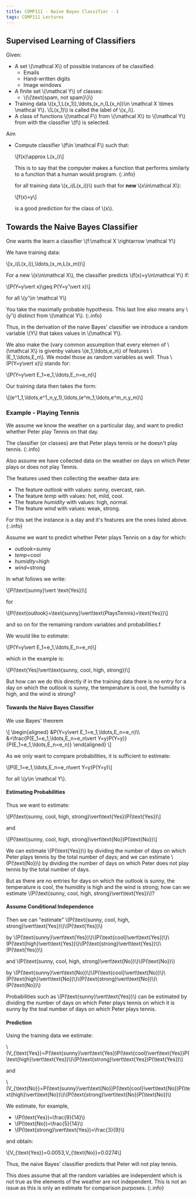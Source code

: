 ```yaml
---
title: COMP111 - Naive Bayes Classifier - 1
tags: COMP111 Lectures
---
```

## Supervised Learning of Classifiers
Given:

* A set &#92;(\mathcal X&#92;) of possible instances of be classified:
	* Emails
	* Hand-written digits
	* Image windows
* A finite set &#92;(\mathcal Y&#92;) of classes:
	* &#92;(&#92;{\text{spam, not spam}&#92;}&#92;)
* Training data &#92;((x_1,L(x_1)),\ldots,(x_n,(L(x_n))\in \mathcal X \times \mathcal Y&#92;). &#92;(L(x_1)&#92;) is called the label of &#92;(x_i&#92;).
* A class of functions &#92;(\mathcal F&#92;) from &#92;(\mathcal X&#92;) to &#92;(\mathcal Y&#92;) from with the classifier &#92;(f&#92;) is selected.

Aim

* Compute classifier &#92;(f\in \mathcal F&#92;) such that:

	&#92;[f(x)\approx L(x_i)&#92;]
	
	This is to say that the computer makes a function that performs similarly to a function that a human would program.
	{:.info}
	
	for all training data &#92;(x_i(L(x_i))&#92;) such that for **new** &#92;(x\in\mathcal X&#92;):
	
	&#92;[f(x)=y&#92;]
	
	is a good prediction for the class of &#92;(x&#92;).
	
## Towards the Naive Bayes Classifier
One wants the learn a classifier &#92;(f:\mathcal X \rightarrow \mathcal Y&#92;)

We have training data:

&#92;[x_i(L(x_i)),\ldots,(x_m,L(x_m))&#92;]

For a new &#92;(x\in\mathcal X&#92;), the classifier predicts &#92;(f(x)=y\in\mathcal Y&#92;) if:

&#92;[P(Y=y\vert x)\geq P(Y=y'\vert x)&#92;]

for all &#92;(y'\in \mathcal Y&#92;)

You take the maximally probable hypothesis. This last line also means any &#92;(y'&#92;) distinct from &#92;(\mathcal Y&#92;).
{:.info}

Thus, in the derivation of the naive Bayes' classifier we introduce a random variable &#92;(Y&#92;) that takes values in &#92;(\mathcal Y&#92;).

We also make the (vary common assumption that every elemen of &#92;(\mathcal X&#92;) is givenby values &#92;(e_1,\ldots,e_n&#92;) of features &#92;(E_1,\ldots,E_n&#92;). We model those as random variables as well. Thus &#92;(P(Y=y\vert x)&#92;) stands for:

&#92;[P(Y=y\vert E_1=e_1,\ldots,E_n=e_n)&#92;]

Our training data then takes the form:

&#92;[(e^1_1,\ldots,e^1_n,y_1),\ldots,(e^m_1,\ldots,e^m_n,y_m)&#92;]

### Example - Playing Tennis
We assume we know the weather on a particular day, and want to predict whether Peter play Tennis on that day.

The classifier (or classes) are that Peter plays tennis or he doesn't play tennis.
{:.info}

Also assume we have collected data on the weather on days on which Peter plays or does not play Tennis.

The features used then collecting the weather data are:

* The feature *outlook* with values: sunny, overcast, rain.
* The feature *temp* with values: hot, mild, cool.
* The feature *humidity* with values: high, normal.
* The feature *wind* with values: weak, strong.

For this set the instance is a day and it's features are the ones listed above.
{:.info}

Assume we want to predict  whether Peter plays Tennis on a day for which:

* *outlook*=sunny
* *temp*=cool
* *humidity*=high
* *wind*=strong

In what follows we write:

&#92;[P(\text{sunny}\vert \text{Yes})&#92;]

for 

&#92;[P(\text{outlook}=\text{sunny}\vert\text{PlaysTennis}=\text{Yes})&#92;]

and so on for the remaining random variables and probabilities.f

We would like to estimate:

&#92;[P(Y=y\vert E_1=e_1,\ldots,E_n=e_n)&#92;]

which in the example is:

&#92;[P(\text{Yes}\vert\text{sunny, cool, high, strong})&#92;]

But how can we do this directly if in the training data there is no entry for a day on which the outlook is sunny, the temperature is cool, the humidity is high, and the wind is strong?

#### Towards the Naive Bayes Classifier
We use Bayes' theorem

&#92;[
\begin{aligned}
&P(Y=y\vert E_1=e_1,\ldots,E_n=e_n)&#92;&#92;
&=\frac{P(E_1=e_1,\ldots,E_n=e_n\vert Y=y)P(Y=y)}{P(E_1=e_1,\ldots,E_n=e_n)}
\end{aligned}
&#92;]

As we only want to compare probabilities, it is sufficient to estimate:

&#92;[P(E_1=e_1,\ldots,E_n=e_n\vert Y=y)P(Y=y)&#92;]

for all &#92;(y\in \mathcal Y&#92;).

#### Estimating Probabilities

Thus we want to estimate:

&#92;[P(\text{sunny, cool, high, strong}\vert\text{Yes})P(\text{Yes})&#92;]

and

&#92;[P(\text{sunny, cool, high, strong}\vert\text{No})P(\text{No})&#92;]

We can estimate &#92;(P(\text{Yes})&#92;) by dividing the number of days on which Peter plays tennis by the total number of days; and we can estimate &#92;(P(\text{No})&#92;) by dividing the number of days on which Peter does not play tennis by the total
number of days.

But as there are no entries for days on which the outlook is sunny, the temperature is cool, the humidity is high and the wind is strong; how can we estimate &#92;(P(\text{sunny, cool, high, strong}\vert\text{Yes})&#92;)?

#### Assume Conditional Independence
Then we can "estimate" &#92;(P(\text{sunny, cool, high, strong}\vert\text{Yes})&#92;)&#92;(P(\text{Yes})&#92;)

by &#92;(P(\text{sunny}\vert\text{Yes})&#92;)&#92;(P(\text{cool}\vert\text{Yes})&#92;)&#92;(P(\text{high}\vert\text{Yes})&#92;)&#92;(P(\text{strong}\vert\text{Yes})&#92;)&#92;(P(\text{Yes})&#92;)

and &#92;(P(\text{sunny, cool, high, strong}\vert\text{No})&#92;)&#92;(P(\text{No})&#92;)

by &#92;(P(\text{sunny}\vert\text{No})&#92;)&#92;(P(\text{cool}\vert\text{No})&#92;)&#92;(P(\text{high}\vert\text{No})&#92;)&#92;(P(\text{strong}\vert\text{No})&#92;)&#92;(P(\text{No})&#92;)

Probabilities such as &#92;(P(\text{sunny}\vert\text{Yes})&#92;) can be estimated by dividing the number of days on which Peter plays tennis on which it is sunny by the toal number of days on which Peter plays tennis.

#### Prediction
Using the training data we estimate:

&#92;(V&#95;&#123;\text{Yes}}=P(\text{sunny}\vert\text{Yes})P(\text{cool}\vert\text{Yes})P(\text{high}\vert\text{Yes})&#92;)&#92;(P(\text{strong}\vert\text{Yes})P(\text{Yes})&#92;)

and 

&#92;(V&#95;&#123;\text{No}}=P(\text{sunny}\vert\text{No})P(\text{cool}\vert\text{No})P(\text{high}\vert\text{No})&#92;)&#92;(P(\text{strong}\vert\text{No})P(\text{No})&#92;)

We estimate, for example,

* &#92;(P(\text{Yes})=\frac{9}{14}&#92;)
* &#92;(P(\text{No})=\frac{5}{14}&#92;)
* &#92;(P(\text{strong}\vert\text{Yes})=\frac{3}{9}&#92;)

and obtain:

&#92;[V&#95;&#123;\text{Yes}}=0.0053,V&#95;&#123;\text{No}}=0.0274&#92;]

Thus, the naive Bayes' classifier predicts that Peter will not play tennis.

This does assume that all the random variables are independent which is not true as the elements of the weather are not independent. This is not an issue as this is only an estimate for comparison purposes.
{:.info}
